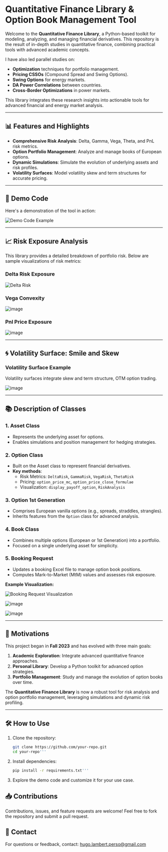 # Quantitative Finance Library & Option Book Management Tool

Welcome to the **Quantitative Finance Library**, a Python-based toolkit for modeling, analyzing, and managing financial derivatives. This repository is the result of in-depth studies in quantitative finance, combining practical tools with advanced academic concepts.

I have also led parallel studies on:
- **Optimization** techniques for portfolio management.
- **Pricing CSSOs** (Compound Spread and Swing Options).
- **Swing Options** for energy markets.
- **DA Power Correlations** between countries.
- **Cross-Border Optimizations** in power markets.

This library integrates these research insights into actionable tools for advanced financial and energy market analysis.

---

## 📊 Features and Highlights

- **Comprehensive Risk Analysis**: Delta, Gamma, Vega, Theta, and PnL risk metrics.
- **Option Portfolio Management**: Analyze and manage books of European options.
- **Dynamic Simulations**: Simulate the evolution of underlying assets and risk profiles.
- **Volatility Surfaces**: Model volatility skew and term structures for accurate pricing.

---

## 🚀 Demo Code

Here's a demonstration of the tool in action:

![Demo Code Example](https://github.com/user-attachments/assets/98d13de1-a7b3-488e-9a02-847eeb43d9bd)

---

## 📈 Risk Exposure Analysis

This library provides a detailed breakdown of portfolio risk. Below are sample visualizations of risk metrics:

### Delta Risk Exposure
![Delta Risk](https://github.com/user-attachments/assets/7cf6c9cc-4741-4951-be15-0e719b4263c9)

### Vega Convexity
![image](https://github.com/user-attachments/assets/02be9ce0-67f1-41ea-8093-e4032d2fda39)

### Pnl Price Exposure

![image](https://github.com/user-attachments/assets/94a13926-a622-41f1-b062-ae56411f80b7)

---

## 🌀 Volatility Surface: Smile and Skew

### Volatility Surface Example
Volatility surfaces integrate skew and term structure, OTM option trading.

![image](https://github.com/user-attachments/assets/379b7880-fb12-4469-96e9-87a55c2d5e6b)

---

## 📚 Description of Classes

### 1. **Asset Class**
- Represents the underlying asset for options.
- Enables simulations and position management for hedging strategies.

### 2. **Option Class**
- Built on the Asset class to represent financial derivatives.
- **Key methods**:
  - Risk Metrics: `DeltaRisk`, `GammaRisk`, `VegaRisk`, `ThetaRisk`
  - Pricing: `option_price_mc`, `option_price_close_formulae`
  - Visualization: `display_payoff_option`, `RiskAnalysis`

### 3. **Option 1st Generation**
- Comprises European vanilla options (e.g., spreads, straddles, strangles).
- Inherits features from the `Option` class for advanced analysis.

### 4. **Book Class**
- Combines multiple options (European or 1st Generation) into a portfolio.
- Focused on a single underlying asset for simplicity.

### 5. **Booking Request**
- Updates a booking Excel file to manage option book positions.
- Computes Mark-to-Market (MtM) values and assesses risk exposure.

**Example Visualization:**

![Booking Request Visualization](https://github.com/user-attachments/assets/d3c5abc5-c9e0-4895-9f6f-3da11c368b95)


![image](https://github.com/user-attachments/assets/b466aacd-d2ba-44cd-b97d-140bcb5f6d19)

![image](https://github.com/user-attachments/assets/b876d322-39fc-418f-8bab-6ae6fce3206f)

---

## 🎯 Motivations

This project began in **Fall 2023** and has evolved with three main goals:
1. **Academic Exploration**: Integrate advanced quantitative finance approaches.
2. **Personal Library**: Develop a Python toolkit for advanced option strategies.
3. **Portfolio Management**: Study and manage the evolution of option books over time.

The **Quantitative Finance Library** is now a robust tool for risk analysis and option portfolio management, leveraging simulations and dynamic risk profiling.

---

## 🛠️ How to Use

1. Clone the repository:
   ```bash
   git clone https://github.com/your-repo.git
   cd your-repo'''
2. Install dependencies:
   ```bash
   pip install -r requirements.txt'''
3. Explore the demo code and customize it for your use case.

## 📥 Contributions

Contributions, issues, and feature requests are welcome! Feel free to fork the repository and submit a pull request.

## 📧 Contact

For questions or feedback, contact: hugo.lambert.perso@gmail.com
